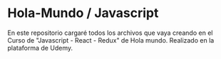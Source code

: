 # Hola-Mundo / Javascript

En este repositorio cargaré todos los archivos que vaya creando en el Curso de "Javascript - React - Redux" de Hola mundo. Realizado en la plataforma de Udemy.
